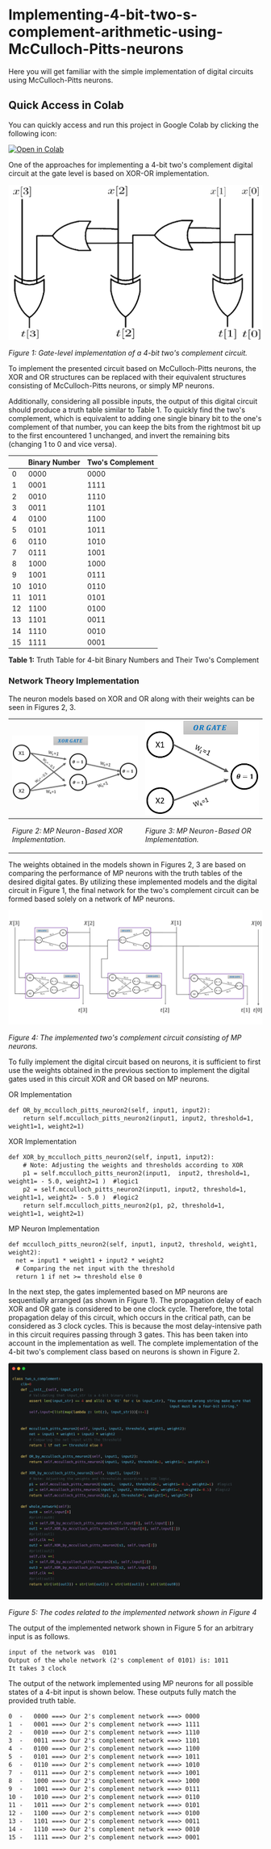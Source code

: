 # Implementing-4-bit-two-s-complement-arithmetic-using-McCulloch-Pitts-neurons
Here you will get familiar with the simple implementation of digital circuits using McCulloch-Pitts neurons.

## Quick Access in Colab

You can quickly access and run this project in Google Colab by clicking the following icon:


[![Open in Colab](https://colab.research.google.com/assets/colab-badge.svg)](https://colab.research.google.com/github/shining0611armor/Implementing-4-bit-two-s-complement-arithmetic-using-McCulloch-Pitts-neurons/blob/main/4-bit%20two's%20complement%20using%20McCulloch-Pitts%20neurons.ipynb)



One of the approaches for implementing a 4-bit two's complement digital circuit at the gate level is based on XOR-OR implementation.


<img src="images/macpitz1.png" alt="Gate-level implementation of a 4-bit two's complement circuit" style="width:  100 %;" class="center">
<p><em>Figure 1: Gate-level implementation of a 4-bit two's complement circuit.</em></p>

To implement the presented circuit based on McCulloch-Pitts neurons, the XOR and OR structures can be replaced with their equivalent structures consisting of McCulloch-Pitts neurons, or simply MP neurons.

Additionally, considering all possible inputs, the output of this digital circuit should produce a truth table similar to Table 1. To quickly find the two's complement, which is equivalent to adding one single binary bit to the one's complement of that number, you can keep the bits from the rightmost bit up to the first encountered 1 unchanged, and invert the remaining bits (changing 1 to 0 and vice versa).

|  | **Binary Number** | **Two's Complement** |
| --- | --- | --- |
| 0 | 0000 | 0000 |
| 1 | 0001 | 1111 |
| 2 | 0010 | 1110 |
| 3 | 0011 | 1101 |
| 4 | 0100 | 1100 |
| 5 | 0101 | 1011 |
| 6 | 0110 | 1010 |
| 7 | 0111 | 1001 |
| 8 | 1000 | 1000 |
| 9 | 1001 | 0111 |
| 10 | 1010 | 0110 |
| 11 | 1011 | 0101 |
| 12 | 1100 | 0100 |
| 13 | 1101 | 0011 |
| 14 | 1110 | 0010 |
| 15 | 1111 | 0001 |

**Table 1:** Truth Table for 4-bit Binary Numbers and Their Two's Complement

### Network Theory Implementation

The neuron models based on XOR and OR along with their weights can be seen in Figures 2, 3.


|<img src="images/xor_gate.PNG" alt="MP Neuron-Based XOR Implementation" style="width:  100 %;" class="center">|<img src="images/or_gate.PNG" alt="MP Neuron-Based OR Implementation" style="width:  100 %;" class="center">|
| --- | --- |
|<p><em>Figure 2: MP Neuron-Based XOR Implementation.</em></p>|<p><em>Figure 3: MP Neuron-Based OR Implementation.</em></p>|




The weights obtained in the models shown in Figures 2, 3 are based on comparing the performance of MP neurons with the truth tables of the desired digital gates. By utilizing these implemented models and the digital circuit in Figure 1, the final network for the two's complement circuit can be formed based solely on a network of MP neurons.




<img src="images/two's_complement.PNG" alt="The implemented two's complement circuit consisting of MP neurons" style="width:  100 %;" class="center">
<p><em>Figure 4: The implemented two's complement circuit consisting of MP neurons.</em>


To fully implement the digital circuit based on neurons, it is sufficient to first use the weights obtained in the previous section to implement the digital gates used in this circuit XOR and OR based on MP neurons.


OR Implementation

```plaintext
def OR_by_mcculloch_pitts_neuron2(self, input1, input2):
    return self.mcculloch_pitts_neuron2(input1, input2, threshold=1, weight1=1, weight2=1)
```

XOR Implementation

```plaintext
def XOR_by_mcculloch_pitts_neuron2(self, input1, input2):
    # Note: Adjusting the weights and thresholds according to XOR
    p1 = self.mcculloch_pitts_neuron2(input1,  input2, threshold=1, weight1= - 5.0, weight2=1 )  #logic1
    p2 = self.mcculloch_pitts_neuron2(input1, input2, threshold=1, weight1=1, weight2= - 5.0 )  #logic2
    return self.mcculloch_pitts_neuron2(p1, p2, threshold=1, weight1=1, weight2=1)
```

MP Neuron Implementation

```plaintext
def mcculloch_pitts_neuron2(self, input1, input2, threshold, weight1, weight2):
  net = input1 * weight1 + input2 * weight2
  # Comparing the net input with the threshold
  return 1 if net >= threshold else 0
```


In the next step, the gates implemented based on MP neurons are sequentially arranged (as shown in Figure 1). The propagation delay of each XOR and OR gate is considered to be one clock cycle. Therefore, the total propagation delay of this circuit, which occurs in the critical path, can be considered as 3 clock cycles. This is because the most delay-intensive path in this circuit requires passing through 3 gates. This has been taken into account in the implementation as well. The complete implementation of the 4-bit two's complement class based on neurons is shown in Figure 2.



<img src="images/class_H9.png" alt="The codes related to the implemented network shown in Figure 4" style="width:  100 %;" class="center">
<p><em>Figure 5: The codes related to the implemented network shown in Figure 4 </em>

The output of the implemented network shown in Figure 5 for an arbitrary input is as follows.

```plaintext
input of the network was  0101
Output of the whole network (2's complement of 0101) is: 1011
It takes 3 clock
```



The output of the network implemented using MP neurons for all possible states of a 4-bit input is shown below. These outputs fully match the provided truth table.



```plaintext
0  -   0000 ===> Our 2's complement network ===> 0000
1  -   0001 ===> Our 2's complement network ===> 1111
2  -   0010 ===> Our 2's complement network ===> 1110
3  -   0011 ===> Our 2's complement network ===> 1101
4  -   0100 ===> Our 2's complement network ===> 1100
5  -   0101 ===> Our 2's complement network ===> 1011
6  -   0110 ===> Our 2's complement network ===> 1010
7  -   0111 ===> Our 2's complement network ===> 1001
8  -   1000 ===> Our 2's complement network ===> 1000
9  -   1001 ===> Our 2's complement network ===> 0111
10 -   1010 ===> Our 2's complement network ===> 0110
11 -   1011 ===> Our 2's complement network ===> 0101
12 -   1100 ===> Our 2's complement network ===> 0100
13 -   1101 ===> Our 2's complement network ===> 0011
14 -   1110 ===> Our 2's complement network ===> 0010
15 -   1111 ===> Our 2's complement network ===> 0001
```




